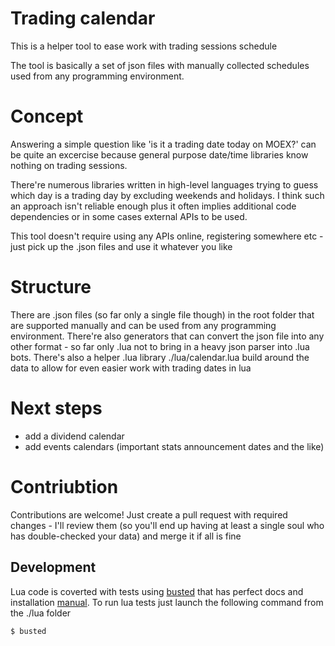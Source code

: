 Trading calendar
================
This is a helper tool to ease work with trading sessions schedule

The tool is basically a set of json files with manually collected schedules used from any programming environment.

Concept
=======
Answering a simple question like 'is it a trading date today on MOEX?' can be quite an excercise because general purpose date/time libraries know nothing on trading sessions.

There're numerous libraries written in high-level languages trying to guess which day is a trading day by excluding weekends and holidays.
I think such an approach isn't reliable enough plus it often implies additional code dependencies or in some cases external APIs to be used.

This tool doesn't require using any APIs online, registering somewhere etc - just pick up the .json files and use it whatever you like

Structure
=========
There are .json files (so far only a single file though) in the root folder that are supported manually and can be used from any programming environment.
There're also generators that can convert the json file into any other format - so far only .lua not to bring in a heavy json parser into .lua bots.
There's also a helper .lua library ./lua/calendar.lua build around the data to allow for even easier work with trading dates in lua

Next steps
==========
* add a dividend calendar
* add events calendars (important stats announcement dates and the like)

Contriubtion
============
Contributions are welcome!
Just create a pull request with required changes - I'll review them (so you'll end up having at least a single soul who has double-checked your data) and merge it if all is fine

Development
-----------
Lua code is coverted with tests using [busted](https://olivinelabs.com/busted/) that has perfect docs and installation [manual](https://olivinelabs.com/busted/#usage).
To run lua tests just launch the following command from the ./lua folder

```bash
$ busted
```
